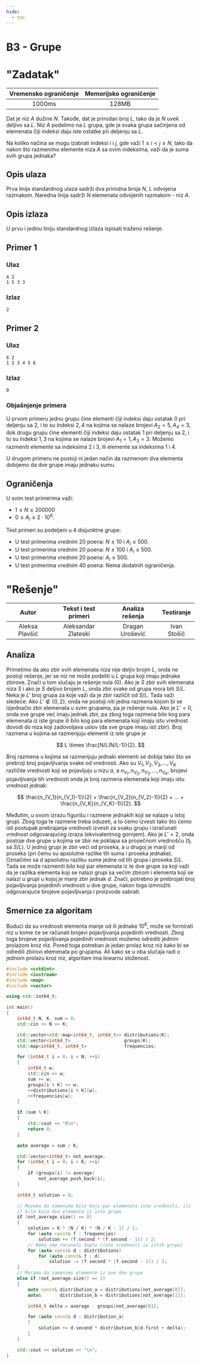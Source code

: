 ```yaml
---
hide:
  - toc
---
```


# B3 - Grupe

#  "Zadatak"

| Vremensko ograničenje | Memorijsko ograničenje |
|:-:|:-:|
| 1000ms | 128MB |

Dat je niz $A$ dužine $N$. Takođe, dat je prirodan broj $L$, tako da je $N$ uvek deljivo sa $L$.  Niz $A$ podelimo na $L$ grupa, gde je svaka grupa sačinjena od elemenata čiji indeksi daju iste ostatke pri deljenju sa $L$.

Na koliko načina se mogu izabrati indeksi $i$ i $j$, gde važi $1 \leq i < j \leq N$, tako da nakon što razmenimo elemente niza $A$ sa ovim indeksima, važi da je suma svih grupa jednaka?

## Opis ulaza

Prva linija standardnog ulaza sadrži dva prirodna broja $N$, $L$ odvojena razmakom. Naredna linija sadrži $N$ elemenata odvojenih razmakom - niz $A$.

## Opis izlaza

U prvu i jedinu liniju standardnog izlaza ispisati traženo rešenje.

## Primer 1

### Ulaz

~~~
4 2
1 5 3 3
~~~

### Izlaz

~~~
2
~~~

## Primer 2

### Ulaz

~~~
6 2
1 2 3 4 5 6
~~~

### Izlaz

~~~
0
~~~

### Objašnjenje primera

U prvom primeru jednu grupu čine elementi čiji indeksi daju ostatak $0$ pri deljenju sa $2$, i to su indeksi $2,4$ na kojima se nalaze brojevi $A_2=5,A_4=3$, dok drugu grupu čine elementi čiji indeksi daju ostatak $1$ pri deljenju sa $2$, i to su indeksi $1,3$ na kojima se nalaze brojevi $A_1=1,A_3=3$. Možemo razmeniti elemente sa indeksima 2 i 3, ili elemente sa indeksima 1 i 4.

U drugom primeru ne postoji ni jedan način da razmenom dva elementa dobijemo da dve grupe imaju jednaku sumu.

## Ograničenja

U svim test primerima važi:

* $1 \leq N \leq 200000$
* $0 \leq A_i \leq 2 \cdot 10^6$.

Test primeri su podeljeni u 4 disjunktne grupe:

* U test primerima vrednim 20 poena: $N \leq 10$ i $A_i \leq 500$.
* U test primerima vrednim 20 poena: $N \leq 100$ i $A_i \leq 500$.
* U test primerima vrednim 20 poena: $A_i \leq 500$.
* U test primerima vrednim 40 poena: Nema dodatnih ograničenja.

#  "Rešenje"

| Autor | Tekst i test primeri | Analiza rеšenja | Testiranje |
|:-:|:-:|:-:|:-:|
| Aleksa Plavšić | Aleksandar Zlateski | Dragan Urošević | Ivan Stošić |

## Analiza

Primetimo da ako zbir svih elemenata niza nije deljiv brojm $L$, onda ne postoji rešenje, jer se niz ne može podeliti u $L$ grupa koji imaju jednake zbirove. Znači u tom slučaju je rešenje nula (0).
Ako je $S$ zbir svih elemenata niza $S$ i ako je $S$ deljivo brojem $L$, onda zbir svake od grupa mora biti $S/L$. Neka je $L'$ broj grupa za koje važi da je zbir različit od $S/L$. Tada važi sledeće:
Ako $L'\not\in\{0,2\}$, onda ne postoji niti jedna razmena kojom bi se izjednačio zbir elemenata u svim grupama, pa je rešenje nula.
Ako je $L'=0$, onda sve grupe već imaju jednak zbir, pa zbog toga razmena bilo kog para elemenata iz iste grupe ili bilo kog para elemenata koji imaju istu vrednost dovodi do niza koji zadovoljava uslov (da sve grupe imaju isti zbir). Broj razmena u kojima se razmenjuju elementi iz iste grupe je

$$
L \times \frac{N/L(N/L-1)}{2}.
$$

Broj razmena u kojima se razmenjuju jednaki elementi se dobija tako što se prebroji broj pojavljivanja svake od vrednosti. Ako su $V_1, V_2, V_3, ..., V_K$ različite vrednosti koji se pojavljuju u nizu $a$, a $n_{V_1}, n_{V_2}, n_{V_3}, ..., n_{V_K}$, brojevi pojavljivanja tih vrednosti onda je broj razmena elemenata koji imaju istu vrednost jednak:

$$
\frac{n_{V_1}(n_{V_1}-1)}{2} + \frac{n_{V_2}(n_{V_2}-1)}{2} + ... + \frac{n_{V_K}(n_{V_K}-1)}{2}.
$$

Međutim, u ovom izrazu figurišu i razmene jednakih koji se nalaze u istoj grupi. Zbog toga te razmene treba oduzeti, a to ćemo izvesti tako što ćemo isti postupak prebrajanja vrednosti izvesti za svaku grupu i izračunati vrednost odgovarajućeg izraza (ekvivalentnog gornjem).
Ako je $L'=2$, onda postoje dve grupe u kojima se zbir ne poklapa sa prosečnom vrednošću (tj. sa $S/L$). U jednoj grupi je zbir veći od proseka, a u drugoj je manji od proseka (pri čemu su apsolutne razlike tih suma i proseka jednake). Označimo sa $d$ apsolutnu razliku sume jedne od tih grupa i proseka $S/L$. Tada se može razmeniti bilo koji par elemenata iz te dve grupe za koji važi da je razlika elementa koji se nalazi grupi sa većim zbirom i elementa koji se nalazi u grupi u kojoj je manji zbir jednak $d$. Znači, potrebno je prebrojati broj pojavljivanja pojedinih vrednosti u dve grupe, nakon toga izmnožiti odgovarajuće brojeve pojavljivanja i proizvode sabrati.
   

##  Smernice za algoritam
Budući da su vrednosti elementa manje od ili jednake $10^6$, može se formirati niz u kome će se računati brojevi pojavljivanja pojedinih vrednosti. Zbog toga brojeve pojavljivanja pojedinih vrednosti možemo odrediti jednim prolazom kroz niz. Pored toga potreban je jedan prolaz kroz niz kako bi se odredili zbirovi elemenata po grupama. Ali kako se u oba slučaja radi o jednom prolazu kroz niz, algoritam ima linearnu složenost.


``` cpp title="03_grupe.cpp" linenums="1"
#include <cstdint>
#include <iostream>
#include <map>
#include <vector>

using std::int64_t;

int main()
{
    int64_t N, K, sum = 0;
    std::cin >> N >> K;

    std::vector<std::map<int64_t, int64_t>> distributions(K);
    std::vector<int64_t>                    groups(K);
    std::map<int64_t, int64_t>              frequencies;

    for (int64_t i = 0; i < N; ++i)
    {
        int64_t w;
        std::cin >> w;
        sum += w;
        groups[i % K] += w;
        ++distributions[i % K][w];
        ++frequencies[w];
    }

    if (sum % K)
    {
        std::cout << "0\n";
        return 0;
    }

    auto average = sum / K;

    std::vector<int64_t> not_average;
    for (int64_t i = 0; i < K; ++i)
    {
        if (groups[i] != average)
            not_average.push_back(i);
    }

    int64_t solution = 0;

    // Mozemo da zamenimo bilo koji par elemenata iste vrednosti, ili
    // bilo koja dva elementa iz iste grupe
    if (not_average.size() == 0)
    {
        solution = K * (N / K) * (N / K - 1) / 2;
        for (auto const& f : frequencies)
            solution += (f.second * (f.second - 1)) / 2;
        // Neke smo racunali duplo (iste vrednosti iz istih grupa)
        for (auto const& d : distributions)
            for (auto const& f : d)
                solution -= (f.second * (f.second - 1)) / 2;
    }
    // Moramo da zamenimo elemente iz ove dve grupe
    else if (not_average.size() == 2)
    {
        auto const& distribution_a = distributions[not_average[0]];
        auto&       distribution_b = distributions[not_average[1]];

        int64_t delta = average - groups[not_average[0]];

        for (auto const& d : distribution_a)
        {
            solution += d.second * distribution_b[d.first + delta];
        }
    }

    std::cout << solution << "\n";
}

```
